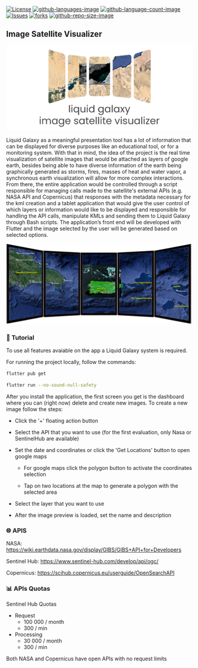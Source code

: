 [![License](https://img.shields.io/github/license/LiquidGalaxyLAB/image-satellite-visualizer.svg)](https://opensource.org/licenses/Apache-2.0) [![github-languages-image](https://img.shields.io/github/languages/top/LiquidGalaxyLAB/image-satellite-visualizer.svg?color=red)]() [![github-language-count-image](https://img.shields.io/github/languages/count/LiquidGalaxyLAB/image-satellite-visualizer.svg)]() [![Issues](https://img.shields.io/github/issues/LiquidGalaxyLAB/image-satellite-visualizer.svg)](https://github.com/LiquidGalaxyLAB/image-satellite-visualizer/issues) [![forks](https://img.shields.io/github/forks/LiquidGalaxyLAB/image-satellite-visualizer.svg)]() [![github-repo-size-image](https://img.shields.io/github/repo-size/LiquidGalaxyLAB/image-satellite-visualizer.svg?color=yellow)]()

## Image Satellite Visualizer

![Project Logo](/assets/image_satellite_visualizer_logo.png)

Liquid Galaxy as a meaningful presentation tool has a lot of information that can be displayed for diverse purposes like an educational tool, or for a monitoring system. With that in mind, the idea of ​​the project is the real time visualization of satellite images that would be attached as layers of google earth, besides being able to have diverse information of the earth being graphically generated as storms, fires, masses of heat and water vapor, a synchronous earth visualization will allow for more complex interactions. From there, the entire application would be controlled through a script responsible for managing calls made to the satellite's external APIs (e.g. NASA API and Copernicus) that responses with the metadata necessary for the kml creation and a tablet application that would give the user control of which layers or information would like to be displayed and responsible for handling the API calls, manipulate KMLs and sending them to Liquid Galaxy through Bash scripts. The application’s front end will be developed with Flutter and the image selected by the user will be generated based on selected options.

![Project Logo](/assets/lgGifTemplate.png)


### 📖 Tutorial
To use all features avaiable on the app a Liquid Galaxy system is required.

For running the project locally, follow the commands:

```bash
flutter pub get
```

```bash
flutter run --no-sound-null-safety
```

After you install the application, the first screen you get is the dashboard where you can (right now) delete and create new images. To create a new image follow the steps:

 - Click the '+' floating action button

 - Select the API that you want to use (for the first evaluation, only Nasa or SentinelHub are available)
 - Set the date and coordinates or click the 'Get Locations' button to open google maps
    - For google maps click the polygon button to activate the coordinates selection




    - Tap on two locations at the map to generate a polygon with the selected area
 - Select the layer that you want to use
 - After the image preview is loaded, set the name and description

 ### 🌐 APIS

NASA: https://wiki.earthdata.nasa.gov/display/GIBS/GIBS+API+for+Developers

Sentinel Hub: https://www.sentinel-hub.com/develop/api/ogc/

Copernicus: https://scihub.copernicus.eu/userguide/OpenSearchAPI

### 📊 APIs Quotas

Sentinel Hub Quotas
* Request
  * 100 000 / month
  * 300 / min
* Processing
  * 30 000 / month
  * 300 / min

Both NASA and Copernicus have open APIs with no request limits

